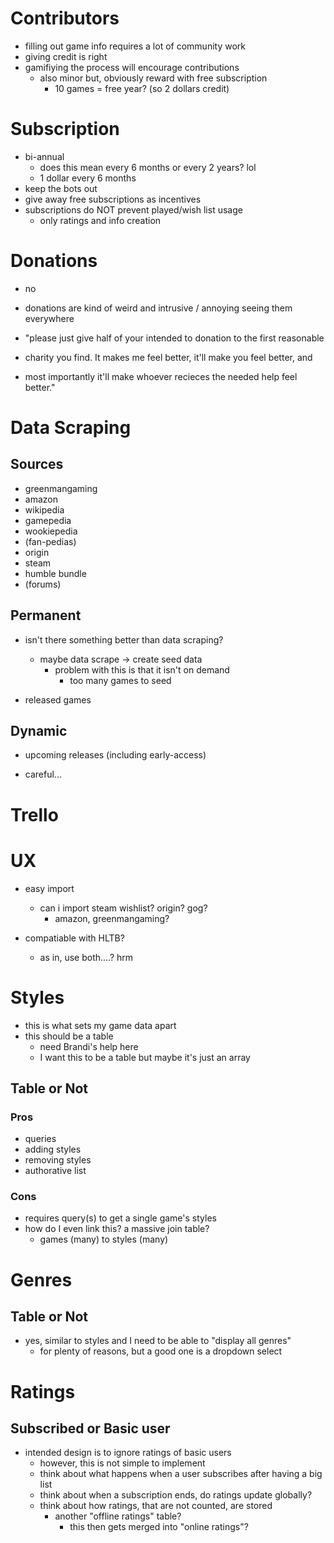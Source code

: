 # Contributors

* filling out game info requires a lot of community work
* giving credit is right
* gamifiying the process will encourage contributions
    * also minor but, obviously reward with free subscription
        * 10 games = free year? (so 2 dollars credit)

# Subscription

* bi-annual
    * does this mean every 6 months or every 2 years? lol
    * 1 dollar every 6 months
* keep the bots out
* give away free subscriptions as incentives
* subscriptions do NOT prevent played/wish list usage
    *  only ratings and info creation

# Donations

* no
* donations are kind of weird and intrusive / annoying seeing them everywhere

* "please just give half of your intended to donation to the first reasonable
* charity you find. It makes me feel better, it'll make you feel better, and
* most importantly it'll make whoever recieces the needed help feel better."

# Data Scraping

## Sources

* greenmangaming
* amazon
* wikipedia
* gamepedia
* wookiepedia
* (fan-pedias)
* origin
* steam
* humble bundle
* (forums)

## Permanent

* isn't there something better than data scraping?
    * maybe data scrape -> create seed data
        * problem with this is that it isn't on demand
            * too many games to seed

* released games

## Dynamic

* upcoming releases (including early-access)

* careful...

# Trello

# UX

* easy import
    * can i import steam wishlist? origin? gog?
        * amazon, greenmangaming?

* compatiable with HLTB?
    * as in, use both....? hrm

# Styles

* this is what sets my game data apart
* this should be a table
    * need Brandi's help here
    * I want this to be a table but maybe it's just an array

## Table or Not

### Pros

* queries
* adding styles
* removing styles
* authorative list

### Cons

* requires query(s) to get a single game's styles
* how do I even link this? a massive join table?
    * games (many) to styles (many)

# Genres

## Table or Not

* yes, similar to styles and I need to be able to "display all genres"
    * for plenty of reasons, but a good one is a dropdown select

# Ratings

## Subscribed or Basic user

* intended design is to ignore ratings of basic users
    * however, this is not simple to implement
    * think about what happens when a user subscribes after having a big list
    * think about when a subscription ends, do ratings update globally?
    * think about how ratings, that are not counted, are stored
        * another "offline ratings" table?
            * this then gets merged into "online ratings"?
